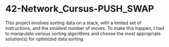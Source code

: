 # 42-Network_Cursus-PUSH_SWAP
This project involves sorting data on a stack, with a limited set of instructions, and the smallest number of moves. To make this happen, I had to manipulate various sorting algorithms and choose the most appropriate solution(s) for optimized data sorting.
